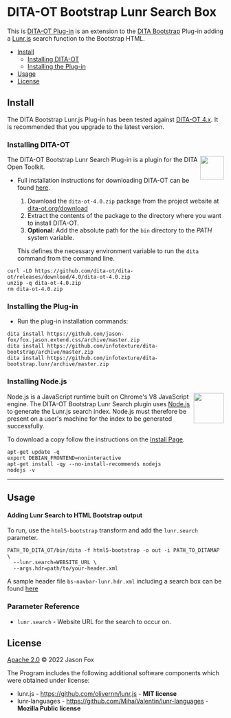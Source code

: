 # DITA-OT Bootstrap Lunr Search Box

This is [DITA-OT Plug-in](https://www.dita-ot.org/plugins) is an extension to the [DITA Bootstrap](https://infotexture.github.io/dita-bootstrap/) Plug-in adding a [Lunr.js](https://lunrjs.com/) search function to the Bootstrap HTML.

<!-- MarkdownTOC levels="2,3" -->

-   [Install](#install)
    -   [Installing DITA-OT](#installing-dita-ot)
    -   [Installing the Plug-in](#installing-the-plug-in)
-   [Usage](#usage)
-   [License](#license)

<!-- /MarkdownTOC -->

## Install

The DITA Bootstrap Lunr.js Plug-in  has been tested against [DITA-OT 4.x](http://www.dita-ot.org/download). It is recommended
that you upgrade to the latest version.

### Installing DITA-OT

<a href="https://www.dita-ot.org"><img src="https://www.dita-ot.org/images/dita-ot-logo.svg" align="right" height="55"></a>

The DITA-OT Bootstrap Lunr Search Plug-in is a plugin for the DITA Open Toolkit.

-   Full installation instructions for downloading DITA-OT can be found
    [here](https://www.dita-ot.org/4.0/topics/installing-client.html).

    1.  Download the `dita-ot-4.0.zip` package from the project website at
        [dita-ot.org/download](https://www.dita-ot.org/download)
    2.  Extract the contents of the package to the directory where you want to install DITA-OT.
    3.  **Optional**: Add the absolute path for the `bin` directory to the _PATH_ system variable.

    This defines the necessary environment variable to run the `dita` command from the command line.

```console
curl -LO https://github.com/dita-ot/dita-ot/releases/download/4.0/dita-ot-4.0.zip
unzip -q dita-ot-4.0.zip
rm dita-ot-4.0.zip
```

### Installing the Plug-in

-   Run the plug-in installation commands:

```console
dita install https://github.com/jason-fox/fox.jason.extend.css/archive/master.zip
dita install https://github.com/infotexture/dita-bootstrap/archive/master.zip
dita install https://github.com/infotexture/dita-bootstrap.lunr/archive/master.zip
```


### Installing Node.js

<a href="https://nodejs.org/"><img src="https://nodejs.org/static/images/logos/nodejs-new-pantone-black.svg" align="right" width="70" height="70" align="right" width="55" height="55"></a>

Node.js is a JavaScript runtime built on Chrome's V8 JavaScript engine. The DITA-OT
Bootstrap Lunr Search plugin uses [Node.js](https://nodejs.org/) to generate the Lunr.js search
index. Node.js must therefore be present on a user's machine for the index to be generated
successfully.

To download a copy follow the instructions on the [Install Page](https://nodejs.org/en/download/).

```console
apt-get update -q
export DEBIAN_FRONTEND=noninteractive
apt-get install -qy --no-install-recommends nodejs
nodejs -v
```

---


## Usage

#### Adding Lunr Search to HTML Bootstrap output

To run, use the `html5-bootstrap` transform and add the `lunr.search` parameter.

```console
PATH_TO_DITA_OT/bin/dita -f html5-bootstrap -o out -i PATH_TO_DITAMAP \
  --lunr.search=WEBSITE_URL \
  --args.hdr=path/to/your-header.xml
```

A sample header file `bs-navbar-lunr.hdr.xml` including a search box can be found [here](./includes/bs-navbar-lunr.hdr.xml)

### Parameter Reference

-  `lunr.search` - Website URL for the search to occur on.

## License

[Apache 2.0](LICENSE) © 2022 Jason Fox

The Program includes the following additional software components which were obtained under license:

-  lunr.js - https://github.com/olivernn/lunr.js - **MIT license**
-  lunr-languages - https://github.com/MihaiValentin/lunr-languages  - **Mozilla Public license**
